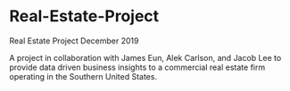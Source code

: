 # Real-Estate-Project
Real Estate Project December 2019

A project in collaboration with James Eun, Alek Carlson, and Jacob Lee to provide data driven business insights to a commercial real estate firm operating in the Southern United States. 
